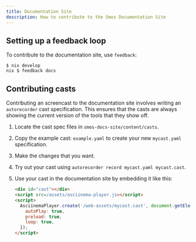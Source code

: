 ```yaml
---
title: Documentation Site
description: How to contribute to the Smos Documentation Site
---
```


## Setting up a feedback loop

To contribute to the documentation site, use `feedback`:

```
$ nix develop
nix $ feedback docs
```

## Contributing casts

Contributing an screencast to the documentation site involves writing an `autorecorder` cast specification.
This ensures that the casts are always showing the current version of the tools that they show off.

1. Locate the cast spec files in `smos-docs-site/content/casts`.
1. Copy the example cast: `example.yaml` to create your new `mycast.yaml` specification.
1. Make the changes that you want.
1. Try out your cast using `autorecorder record mycast.yaml mycast.cast`.
1. Use your cast in the documentation site by embedding it like this:

   ``` html
   <div id="cast"></div>
   <script src=/assets/asciinema-player.js></script>
   <script>
     AsciinemaPlayer.create('/web-assets/mycast.cast', document.getElementById('cast'), {
       autoPlay: true,
       preload: true,
       loop: true,
     });
   </script>
   ```

